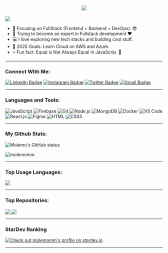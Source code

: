 <h1 align="center">
  <a href="https://git.io/typing-svg">
    <img src="https://readme-typing-svg.herokuapp.com/?lines=Hello,+There!+👋;This+is+Molemo+Mamashela....;Nice+to+meet+you!&center=true&size=30">
  </a>
</h1>

![](https://komarev.com/ghpvc/?username=molemomm&color=brightgreen)

- 🔭 Focusing on FullStack (Frontend + Backend + DevOps). 😎
- 🌱 Trying to become an expert in Fullstack development ❤
- 💻 I love exploring new tech stacks and building cool stuff.
- 🥅 2025 Goals: Learn Cloud on AWS and Azure.
- ⚡ Fun fact: Equal is Not Always Equal in JavaScrip. 🤣

---

### Connect With Me:

[![LinkedIn Badge](https://img.shields.io/badge/LinkedIn-0077B5?style=for-the-badge&logo=linkedin&logoColor=white)](https://www.linkedin.com/in/molemo-mamashela/)
[![Instagram Badge](https://img.shields.io/badge/Instagram-E4405F?style=for-the-badge&logo=instagram&logoColor=white)](https://instagram.com/molemom_89)
[![Twitter Badge](https://img.shields.io/badge/Twitter-1DA1F2?style=for-the-badge&logo=twitter&logoColor=white)](https://twitter.com/molemom)
[![Gmail Badge](https://img.shields.io/badge/Gmail-D14836?style=for-the-badge&logo=gmail&logoColor=white)](mailto:mamashelamolemo@gmail.com)

---

### Languages and Tools:

![JavaScript](https://img.shields.io/badge/JavaScript-F7DF1E?style=flat-square&logo=javascript&logoColor=black)
![Firebase](https://img.shields.io/badge/Firebase-f7f7f7?style=flastic&logo=Firebase&logoColor=FFCA28)
![Git](https://img.shields.io/badge/Git-F05032?style=flat-square&logo=git&logoColor=white)
![Node.js](https://img.shields.io/badge/Node.js-43853D?style=flat-square&logo=node.js&logoColor=white)
![MongoDB](https://img.shields.io/badge/MongoDB-F7F7F7?style=flat-square&logo=mongodb&logoColor=49A248)
![Docker](https://img.shields.io/badge/Docker-0CC1F3?style=flat-square&logo=docker&logoColor=white)
![VS Code](https://img.shields.io/badge/VisualStudio-2C2B30?style=flastic&logo=VisualStudioCode&logoColor=007ACC)
![React.js](https://img.shields.io/badge/React.js-0081CB?style=flat-square&logo=react&logoColor=61DAFB)
![Figma](https://img.shields.io/badge/Figma-f7f7f7?style=flastic&logo=Figma&logoColor=F24E1E)
![HTML](https://img.shields.io/badge/HTML5-E34F26?style=flat-square&logo=html5&logoColor=white)
![CSS3](https://img.shields.io/badge/CSS3-1572B6?style=flat-square&logo=css3&logoColor=white)

---

### My Github Stats:

<p>
  <img align="center" src="https://github-readme-stats.vercel.app/api?username=molemomm&show_icons=true&include_all_commits=true&theme=algolia&hide_border=true" alt="Molemo's GitHub status" />
</p>
<p>
  <img align="center" src="https://github-readme-streak-stats.herokuapp.com/?user=molemomm&theme=algolia" alt="molemomm" />
</p>

---

### Top Usage Languages:

<img align="center" src="https://github-readme-stats.vercel.app/api/top-langs/?username=molemomm&layout=compact&theme=algolia&hide_border=true&&langs_count=10" />

---

### Top Repositories:

<a href="https://github.com/molemomm/PersonalPortfolio">
  <img align="center" src="https://github-readme-stats.vercel.app/api/pin/?username=molemomm&repo=PersonalPortfolio&theme=algolia" />
</a>
<a href="https://github.com/molemomm/React-Weather-App">
  <img align="center" src="https://github-readme-stats.vercel.app/api/pin/?username=molemomm&repo=React-Weather-App&theme=algolia" />
</a>

---

### StarDev Ranking

<a href="https://stardev.io/developers/molemomm"><img alt="Check out molemomm's profile on stardev.io" src="https://stardev.io/developers/molemomm/badge/languages/locality.svg" /></a>

---
